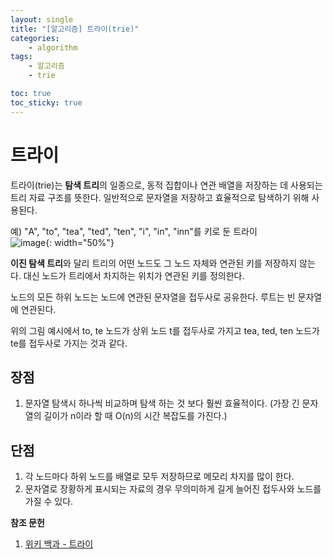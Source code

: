 ```yaml
---
layout: single
title: "[알고리즘] 트라이(trie)"
categories: 
    - algorithm
tags:
    - 알고리즘
    - trie

toc: true
toc_sticky: true
---
```


# 트라이

트라이(trie)는 **탐색 트리**의 일종으로, 동적 집합이나 연관 배열을 저장하는 데 사용되는 트리 자료 구조를 뜻한다. 일반적으로 문자열을 저장하고 효율적으로 탐색하기 위해 사용된다. 

예) "A", "to", "tea", "ted", "ten", "i", "in", "inn"를 키로 둔 트라이 <br>
![image](https://upload.wikimedia.org/wikipedia/commons/thumb/b/be/Trie_example.svg/1280px-Trie_example.svg.png){: width="50%"}

**이진 탐색 트리**와 달리 트리의 어떤 노드도 그 노드 자체와 연관된 키를 저장하지 않는다. 대신 노드가 트리에서 차지하는 위치가 연관된 키를 정의한다.

노드의 모든 하위 노드는 노드에 연관된 문자열을 접두사로 공유한다. 루트는 빈 문자열에 연관된다. 

위의 그림 예시에서 to, te 노드가 상위 노드 t를 접두사로 가지고 tea, ted, ten 노드가 te를 접두사로 가지는 것과 같다.

## 장점

1. 문자열 탐색시 하나씩 비교하며 탐색 하는 것 보다 훨씬 효율적이다.
(가장 긴 문자열의 길이가 n이라 할 때 O(n)의 시간 복잡도를 가진다.)

## 단점

1. 각 노드마다 하위 노드를 배열로 모두 저장하므로 메모리 차지를 많이 한다.
2. 문자열로 장황하게 표시되는 자료의 경우 무의미하게 길게 늘어진 접두사와 노드를 가질 수 있다.



**참조 문헌**
1. [위키 백과 - 트라이](https://ko.wikipedia.org/wiki/%ED%8A%B8%EB%9D%BC%EC%9D%B4_(%EC%BB%B4%ED%93%A8%ED%8C%85)#cite_note-trieoverbinary-4)
<!--![image](){: width="50%" .align-center}-->

